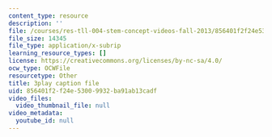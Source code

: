 ```yaml
---
content_type: resource
description: ''
file: /courses/res-tll-004-stem-concept-videos-fall-2013/856401f2f24e53009932ba91ab13cadf_6HtVKlFNb2A.vtt
file_size: 14345
file_type: application/x-subrip
learning_resource_types: []
license: https://creativecommons.org/licenses/by-nc-sa/4.0/
ocw_type: OCWFile
resourcetype: Other
title: 3play caption file
uid: 856401f2-f24e-5300-9932-ba91ab13cadf
video_files:
  video_thumbnail_file: null
video_metadata:
  youtube_id: null
---
```

